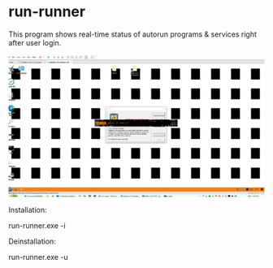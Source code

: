 # run-runner

This program shows real-time status of autorun programs & services right after user  login.

![This is an image](https://raw.githubusercontent.com/kilitary/run-runner/master/Resources/screen2.png)

Installation:

run-runner.exe -i

Deinstallation:

run-runner.exe -u
